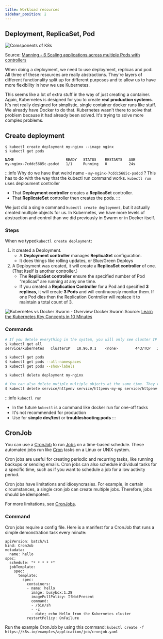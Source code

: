 ```yaml
---
title: Workload resources
sidebar_position: 2
---
```


## Deployment, ReplicaSet, Pod

![Comsponents of K8s](/img/web-development/kubernetes/ops/deployment-replicas-pod.jpeg)

Source: [Manning - 6 Scaling applications across multiple Pods with controllers](https://livebook.manning.com/book/learn-kubernetes-in-a-month-of-lunches/chapter-6/7)

When doing a deployment, we need to use deployment, replicas and pod. All three of these resources are really abstractions. They're layers of different functionality split up for different purposes and to allow us to have more flexibility in how we use Kubernetes.

This seems like a lot of extra stuff in the way of just creating a container. Again, Kubernetes is designed for you to create **real production systems**. It's not really designed for simplistic, single container docker runs like stuff. We already have Docker to do that. Kubernetes wasn't there to solve that problem because it had already been solved. It's trying to solve more complex problems.


## Create deployment
```
$ kubectl create deployment my-nginx --image nginx
$ kubectl get pods

NAME                        READY   STATUS    RESTARTS   AGE
my-nginx-7cddc5685c-psdcd   1/1     Running   0          24s
```
:::info Why do we have that weird name - `my-nginx-7cddc5685c-psdcd` ?
This has to do with the way that the kubectl run command works. `kubectl run` uses deploument controller
- That **Deployment controller** creates a **ReplicaSet** controller.
- That **ReplicateSet** controller then creates the pods.
:::

We just did a single command `kubectl create deployment`, but it actually created multiple objects for us. In Kubernetes, we have more levels of abstraction and control than we did previously in Swarm or in Docker itself. 

### Steps 

When we typed`kubectl create deployment`:

1. it created a Deployment. 
    - A **Deployment controller** manages **ReplicaSet** configuration. 
    - It does things like rolling updates, or Blue/Green Deploys 
2. A Deployment was created, it will create a **ReplicaSet controller** of one. (That itself is another controller.) 
    - The **ReplicaSet controller** ensure the specified number of Pod “replicas” are running at any one time.
    -  If you created a **Replication Controller** for a Pod and specified **3 replicas**, it will create **3 Pods** and will continuously monitor them. If one Pod dies then the Replication Controller will replace it to maintain a total count of 3. 

![Kubernetes vs Docker Swarm - Overview Docker Swarm](/img/web-development/kubernetes/kubernetes_replication_controller.gif)
Source: [Learn the Kubernetes Key Concepts in 10 Minutes](https://omerio.com/2015/12/18/learn-the-kubernetes-key-concepts-in-10-minutes/)

### Commands 

```bash
# If you detele everything in the system, you will only see cluster IP there, which is the Kubernetes server itself.
$ kubectl get all 
service/kubernetes   ClusterIP   10.96.0.1    <none>        443/TCP   35m

$ kubectl get pods
$ kubectl get pods --all-namespaces
$ kubectl get pods --show-labels

$ kubectl delete deployment my-nginx

# You can also delete mutiple multiple objects at the same time. They don't have to be related objects.
$ kubectl delete service/httpenv service/httpenv-my-np service/httpenv-my-lb deployment/httpenv
```


:::info `kubectl run`
- In the future `kubectl` is a command like docker run for one-off tasks
- It's not recommended for production
- Use for **simple dev/test** or **troubleshooting pods**
:::

## CronJob

You can use a [CronJob](https://kubernetes.io/docs/concepts/workloads/controllers/cron-jobs/) to run [Jobs](https://kubernetes.io/docs/concepts/workloads/controllers/job/) on a time-based schedule. These automated jobs run like [Cron](https://en.wikipedia.org/wiki/Cron) tasks on a Linux or UNIX system.

Cron jobs are useful for creating periodic and recurring tasks, like running backups or sending emails. Cron jobs can also schedule individual tasks for a specific time, such as if you want to schedule a job for a low activity period.

Cron jobs have limitations and idiosyncrasies. For example, in certain circumstances, a single cron job can create multiple jobs. Therefore, jobs should be idempotent.

For more limitations, see [CronJobs](https://kubernetes.io/docs/concepts/workloads/controllers/cron-jobs).

### Command

Cron jobs require a config file. Here is a manifest for a CronJob that runs a simple demonstration task every minute:
```
apiVersion: batch/v1
kind: CronJob
metadata:
  name: hello
spec:
  schedule: "* * * * *"
  jobTemplate:
    spec:
      template:
        spec:
          containers:
          - name: hello
            image: busybox:1.28
            imagePullPolicy: IfNotPresent
            command:
            - /bin/sh
            - -c
            - date; echo Hello from the Kubernetes cluster
          restartPolicy: OnFailure

```


Run the example CronJob by using this command:
```kubectl create -f https://k8s.io/examples/application/job/cronjob.yaml```